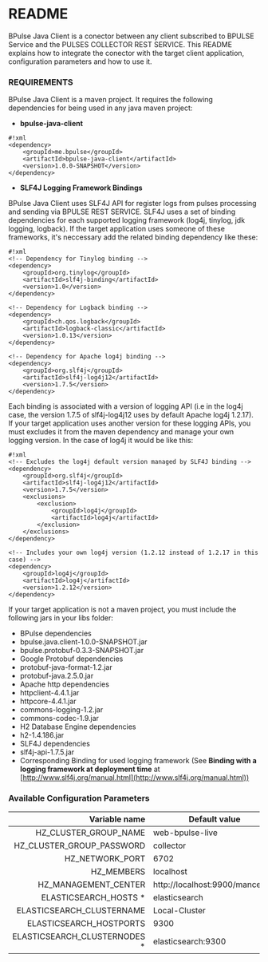 # README #

BPulse Java Client is a conector between any client subscribed to BPULSE Service and the PULSES COLLECTOR REST SERVICE.
This README explains how to integrate the conector with the target client application, configuration parameters and how to use it.

### REQUIREMENTS ###

BPulse Java Client is a maven project. It requires the following dependencies for being used in any java maven project:

* **bpulse-java-client**


```
#!xml
<dependency>
	<groupId>me.bpulse</groupId>
	<artifactId>bpulse-java-client</artifactId>
	<version>1.0.0-SNAPSHOT</version>
</dependency>

```

* **SLF4J Logging Framework Bindings**

BPulse Java Client uses SLF4J API for register logs from pulses processing and sending via BPULSE REST SERVICE. SLF4J uses a set of binding dependencies for each
supported logging framework (log4j, tinylog, jdk logging, logback). If the target application uses someone of these frameworks, it's neccessary add the related 
binding dependency like these:


```
#!xml
<!-- Dependency for Tinylog binding -->
<dependency>
	<groupId>org.tinylog</groupId>
	<artifactId>slf4j-binding</artifactId>
	<version>1.0</version>
</dependency>

<!-- Dependency for Logback binding -->
<dependency>
	<groupId>ch.qos.logback</groupId>
	<artifactId>logback-classic</artifactId>
	<version>1.0.13</version>
</dependency>

<!-- Dependency for Apache log4j binding -->
<dependency> 
	<groupId>org.slf4j</groupId> 
	<artifactId>slf4j-log4j12</artifactId> 
	<version>1.7.5</version> 
</dependency>

```

Each binding is associated with a version of logging API (i.e in the log4j case, the version 1.7.5 of slf4j-log4j12 uses by default Apache log4j 1.2.17).
If your target application uses another version for these logging APIs, you must excludes it from the maven dependency and manage your own logging version. 
In the case of log4j it would be like this:


```
#!xml
<!-- Excludes the log4j default version managed by SLF4J binding -->
<dependency> 
	<groupId>org.slf4j</groupId> 
	<artifactId>slf4j-log4j12</artifactId> 
	<version>1.7.5</version> 
	<exclusions> 
		<exclusion> 
			<groupId>log4j</groupId> 
			<artifactId>log4j</artifactId> 
		</exclusion> 
	</exclusions> 
</dependency>

<!-- Includes your own log4j version (1.2.12 instead of 1.2.17 in this case) -->
<dependency> 
	<groupId>log4j</groupId> 
	<artifactId>log4j</artifactId> 
	<version>1.2.12</version> 
</dependency>

```

If your target application is not a maven project, you must include the following jars in your libs folder:

* BPulse dependencies
 * bpulse.java.client-1.0.0-SNAPSHOT.jar
 * bpulse.protobuf-0.3.3-SNAPSHOT.jar
* Google Protobuf dependencies
 * protobuf-java-format-1.2.jar
 * protobuf-java.2.5.0.jar
* Apache http dependencies
 * httpclient-4.4.1.jar
 * httpcore-4.4.1.jar
 * commons-logging-1.2.jar
 * commons-codec-1.9.jar
* H2 Database Engine dependencies
 * h2-1.4.186.jar
* SLF4J dependencies
 * slf4j-api-1.7.5.jar
 * Corresponding Binding for used logging framework (See **Binding with a logging framework at deployment time** at [http://www.slf4j.org/manual.html](http://www.slf4j.org/manual.html))

### Available Configuration Parameters ###

|Variable name|Default value
|          --:|--
|HZ_CLUSTER_GROUP_NAME|web-bpulse-live
|HZ_CLUSTER_GROUP_PASSWORD|collector
|HZ_NETWORK_PORT|6702
|HZ_MEMBERS|localhost
|HZ_MANAGEMENT_CENTER|http://localhost:9900/mancenter
|ELASTICSEARCH_HOSTS *|elasticsearch
|ELASTICSEARCH_CLUSTERNAME|Local-Cluster
|ELASTICSEARCH_HOSTPORTS|9300
|ELASTICSEARCH_CLUSTERNODES *|elasticsearch:9300